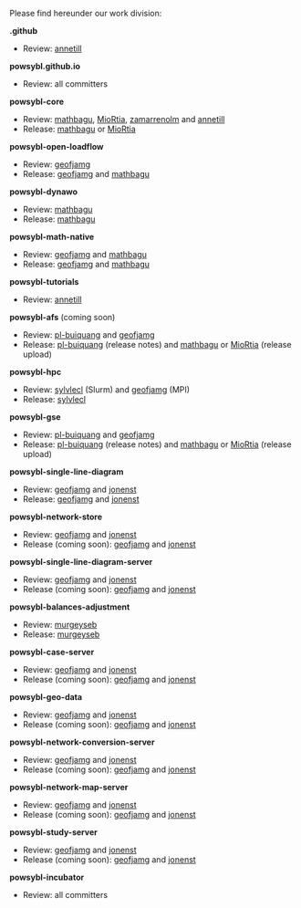 Please find hereunder our work division:

**.github**
- Review: [annetill](https://github.com/annetill)

**powsybl.github.io**
- Review: all committers

**powsybl-core**
- Review: [mathbagu](https://github.com/mathbagu), [MioRtia](https://github.com/MioRtia), [zamarrenolm](https://github.com/zamarrenolm) and [annetill](https://github.com/annetill)
- Release: [mathbagu](https://github.com/mathbagu) or [MioRtia](https://github.com/MioRtia)

**powsybl-open-loadflow**
- Review: [geofjamg](https://github.com/geofjamg)
- Release: [geofjamg](https://github.com/geofjamg) and [mathbagu](https://github.com/mathbagu)

**powsybl-dynawo**
- Review: [mathbagu](https://github.com/mathbagu)
- Release: [mathbagu](https://github.com/mathbagu)

**powsybl-math-native**
- Review: [geofjamg](https://github.com/geofjamg) and [mathbagu](https://github.com/mathbagu)
- Release: [geofjamg](https://github.com/geofjamg) and [mathbagu](https://github.com/mathbagu)

**powsybl-tutorials**
- Review: [annetill](https://github.com/annetill)

**powsybl-afs**
(coming soon)
- Review: [pl-buiquang](https://github.com/pl-buiquang) and [geofjamg](https://github.com/geofjamg)
- Release: [pl-buiquang](https://github.com/pl-buiquang) (release notes) and [mathbagu](https://github.com/mathbagu) or [MioRtia](https://github.com/MioRtia) (release upload)

**powsybl-hpc**
- Review: [sylvlecl](https://github.com/sylvlecl) (Slurm) and [geofjamg](https://github.com/geofjamg) (MPI)
- Release: [sylvlecl](https://github.com/sylvlecl)

**powsybl-gse**
- Review: [pl-buiquang](https://github.com/pl-buiquang) and [geofjamg](https://github.com/geofjamg)
- Release: [pl-buiquang](https://github.com/pl-buiquang) (release notes) and [mathbagu](https://github.com/mathbagu) or [MioRtia](https://github.com/MioRtia) (release upload)

**powsybl-single-line-diagram**
- Review: [geofjamg](https://github.com/geofjamg) and [jonenst](https://github.com/jonenst)
- Release: [geofjamg](https://github.com/geofjamg) and [jonenst](https://github.com/jonenst)

**powsybl-network-store**
- Review: [geofjamg](https://github.com/geofjamg) and [jonenst](https://github.com/jonenst)
- Release (coming soon): [geofjamg](https://github.com/geofjamg) and [jonenst](https://github.com/jonenst)

**powsybl-single-line-diagram-server**
- Review: [geofjamg](https://github.com/geofjamg) and [jonenst](https://github.com/jonenst)
- Release (coming soon): [geofjamg](https://github.com/geofjamg) and [jonenst](https://github.com/jonenst)

**powsybl-balances-adjustment**
- Review: [murgeyseb](https://github.com/murgeyseb)
- Release: [murgeyseb](https://github.com/murgeyseb)

**powsybl-case-server**
- Review: [geofjamg](https://github.com/geofjamg) and [jonenst](https://github.com/jonenst)
- Release (coming soon): [geofjamg](https://github.com/geofjamg) and [jonenst](https://github.com/jonenst)

**powsybl-geo-data**
- Review: [geofjamg](https://github.com/geofjamg) and [jonenst](https://github.com/jonenst)
- Release (coming soon): [geofjamg](https://github.com/geofjamg) and [jonenst](https://github.com/jonenst)

**powsybl-network-conversion-server**
- Review: [geofjamg](https://github.com/geofjamg) and [jonenst](https://github.com/jonenst)
- Release (coming soon): [geofjamg](https://github.com/geofjamg) and [jonenst](https://github.com/jonenst)

**powsybl-network-map-server**
- Review: [geofjamg](https://github.com/geofjamg) and [jonenst](https://github.com/jonenst)
- Release (coming soon): [geofjamg](https://github.com/geofjamg) and [jonenst](https://github.com/jonenst)

**powsybl-study-server**
- Review: [geofjamg](https://github.com/geofjamg) and [jonenst](https://github.com/jonenst)
- Release (coming soon): [geofjamg](https://github.com/geofjamg) and [jonenst](https://github.com/jonenst)

**powsybl-incubator**
- Review: all committers

